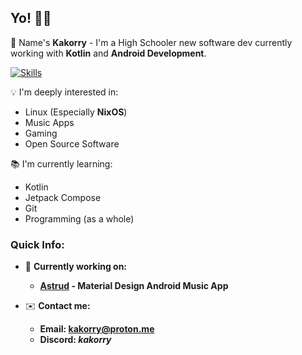 ## Yo! 😶‍🌫️
👋 Name's **Kakorry** - I'm a High Schooler new software dev currently working with **Kotlin** and **Android Development**.

[![Skills](https://skillicons.dev/icons?i=androidstudio,vscode,neovim,kotlin,py,linux,nix,bash)](https://skillicons.dev)

💡 I'm deeply interested in:
- Linux (Especially **NixOS**)
- Music Apps
- Gaming
- Open Source Software

📚 I'm currently learning:
- Kotlin
- Jetpack Compose
- Git
- Programming (as a whole)

### Quick Info:
- 🔭 **Currently working on:**
  - **[Astrud](https://github.com/Kakorry/Astrud) - Material Design Android Music App**

- ✉️ **Contact me:**
  - **Email: [kakorry@proton.me](mailto:kakorry@proton.me)**
  - **Discord: *kakorry***
